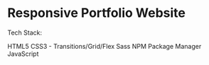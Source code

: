 # Responsive Portfolio Website

Tech Stack:

HTML5
CSS3 - Transitions/Grid/Flex
Sass
NPM Package Manager
JavaScript
